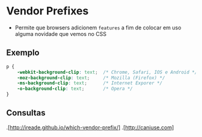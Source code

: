 # Vendor Prefixes

* Permite que browsers adicionem `features` a fim de colocar em uso alguma novidade que vemos no CSS

## Exemplo

```css
p {
    -webkit-background-clip: text;  /* Chrome, Safari, IOS e Android */
    -moz-background-clip: text;     /* Mozilla (Firefox) */
    -ms-background-clip: text;      /* Internet Exporer */
    -o-background-clip: text;       /* Opera */
}
```

## Consultas

.[http://ireade.github.io/which-vendor-prefix/]
.[http://caniuse.com]